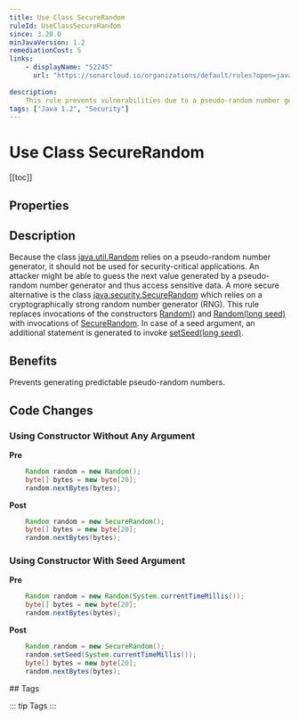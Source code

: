 ```yaml
---
title: Use Class SecureRandom
ruleId: UseClassSecureRandom
since: 3.20.0
minJavaVersion: 1.2
remediationCost: 5
links:
    - displayName: "S2245"
      url: "https://sonarcloud.io/organizations/default/rules?open=java%3AS2245&q=pseudorandom"
    
description:
    This rule prevents vulnerabilities due to a pseudo-random number generator (PRNGs) by replacing it by a cryptographically strong random number generator (RNG).
tags: ["Java 1.2", "Security"]
---
```


# Use Class SecureRandom

[[toc]]

## Properties

<RuleProperties />

## Description
Because the class [java.util.Random](https://docs.oracle.com/javase/8/docs/api/java/util/Random.html) relies on a pseudo-random number generator, it should not be used for security-critical applications. An attacker might be able to guess the next value generated by a pseudo-random number generator and thus access sensitive data.
A more secure alternative is the class [java.security.SecureRandom](https://docs.oracle.com/javase/8/docs/api/java/security/SecureRandom.html) which relies on a cryptographically strong random number generator (RNG). 
This rule replaces invocations of the constructors [Random()](https://docs.oracle.com/javase/8/docs/api/java/util/Random.html#Random--) and [Random(long seed)](https://docs.oracle.com/javase/8/docs/api/java/util/Random.html#Random-long-) with invocations of [SecureRandom](https://docs.oracle.com/javase/8/docs/api/java/security/SecureRandom.html#SecureRandom--). In case of a seed argument, an additional statement is generated to invoke [setSeed(long seed)](https://docs.oracle.com/javase/8/docs/api/java/util/Random.html#setSeed-long-).

## Benefits

Prevents generating predictable pseudo-random numbers.

## Code Changes


### Using Constructor Without Any Argument

__Pre__
```java
	Random random = new Random();
	byte[] bytes = new byte[20];
	random.nextBytes(bytes);
```

__Post__
```java
	Random random = new SecureRandom();
	byte[] bytes = new byte[20];
	random.nextBytes(bytes);
```

### Using Constructor With Seed Argument

__Pre__
```java
	Random random = new Random(System.currentTimeMillis());
	byte[] bytes = new byte[20];
	random.nextBytes(bytes);
```

__Post__
```java
	Random random = new SecureRandom();
	random.setSeed(System.currentTimeMillis());
	byte[] bytes = new byte[20];
	random.nextBytes(bytes);
```

<VersionNotice />
## Tags

::: tip Tags
<TagLinks />
:::